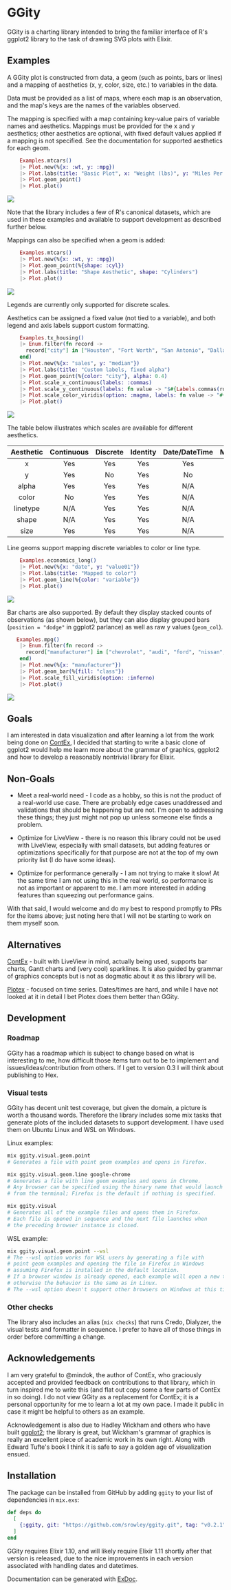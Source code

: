 # GGity

GGity is a charting library intended to bring the familiar interface of R's ggplot2 library to the task of drawing SVG plots with Elixir.

## Examples

A GGity plot is constructed from data, a geom (such as points, bars or lines) and a mapping of aesthetics (x, y, color, size, etc.) to variables in the data.

Data must be provided as a list of maps, where each map is an observation, and the map's keys are the names of the variables observed.

The mapping is specified with a map containing key-value pairs of variable names and aesthetics. Mappings must be provided for the x and y aesthetics; other aesthetics are optional, with fixed default values applied if a mapping is not specified. See the documentation for supported aesthetics for each geom.

```elixir
    Examples.mtcars()
    |> Plot.new(%{x: :wt, y: :mpg})
    |> Plot.labs(title: "Basic Plot", x: "Weight (lbs)", y: "Miles Per Gallon")
    |> Plot.geom_point()
    |> Plot.plot()
```
![](./examples/geom_point_basic.svg)

Note that the library includes a few of R's canonical datasets, which are used in these examples and available to support development as described further below.

Mappings can also be specified when a geom is added:

```elixir
    Examples.mtcars()
    |> Plot.new(%{x: :wt, y: :mpg})
    |> Plot.geom_point(%{shape: :cyl})
    |> Plot.labs(title: "Shape Aesthetic", shape: "Cylinders")
    |> Plot.plot()
```
![](./examples/geom_point_shape_mapping.svg)

Legends are currently only supported for discrete scales.

Aesthetics can be assigned a fixed value (not tied to a variable), and both legend
and axis labels support custom formatting.

```elixir
    Examples.tx_housing()
    |> Enum.filter(fn record ->
      record["city"] in ["Houston", "Fort Worth", "San Antonio", "Dallas", "Austin"]
    end)
    |> Plot.new(%{x: "sales", y: "median"})
    |> Plot.labs(title: "Custom labels, fixed alpha")
    |> Plot.geom_point(%{color: "city"}, alpha: 0.4)
    |> Plot.scale_x_continuous(labels: :commas)
    |> Plot.scale_y_continuous(labels: fn value -> "$#{Labels.commas(round(value / 1000))}K" end)
    |> Plot.scale_color_viridis(option: :magma, labels: fn value -> "#{value}!!!" end)
    |> Plot.plot()
```
![](./examples/geom_point_custom.svg)

The table below illustrates which scales are available for different aesthetics.

| Aesthetic | Continuous | Discrete | Identity | Date/DateTime | Manual |
| :-------: | :--------: | :------: | :------: | :-----------: | :----: |
| x | Yes | Yes | Yes | Yes | No |
| y | Yes | No | Yes | No | No |
| alpha | Yes | Yes | Yes | N/A | No |
| color | No | Yes | Yes | N/A | No |
| linetype | N/A | Yes | Yes | N/A | No |
| shape | N/A | Yes | Yes | N/A | Yes |
| size | Yes | Yes | Yes | N/A | No |

Line geoms support mapping discrete variables to color or line type.

```elixir
    Examples.economics_long()
    |> Plot.new(%{x: "date", y: "value01"})
    |> Plot.labs(title: "Mapped to color")
    |> Plot.geom_line(%{color: "variable"})
    |> Plot.plot()
```
![](./examples/geom_line.svg)

Bar charts are also supported. By default they display stacked counts of observations (as shown below), but they can also display grouped bars (`position = "dodge"` in ggplot2 parlance) as well as raw y values (`geom_col`).

```elixir
   Examples.mpg()
    |> Enum.filter(fn record ->
      record["manufacturer"] in ["chevrolet", "audi", "ford", "nissan", "subaru"]
    end)
    |> Plot.new(%{x: "manufacturer"})
    |> Plot.geom_bar(%{fill: "class"})
    |> Plot.scale_fill_viridis(option: :inferno)
    |> Plot.plot()
```
![](./examples/geom_bar.svg)

## Goals
I am interested in data visualization and after learning a lot from the work being done on [ContEx](https://github.com/mindok/contex), I decided that starting to write a basic clone of ggplot2 would help me learn more about the grammar of graphics, ggplot2 and how to develop a reasonably nontrivial library for Elixir.

## Non-Goals
* Meet a real-world need - I code as a hobby, so this is not the product of a real-world use case. There are probably edge cases unaddressed  and validations that should be happening but are not. I'm open to addressing these things; they just might not pop up unless someone else finds a problem.

* Optimize for LiveView - there is no reason this library could not be used with LiveView, especially with small datasets, but adding features or optimizations specifically for that purpose are not at the top of my own priority list (I do have some ideas).

* Optimize for performance generally - I am not trying to make it slow! At the same time I am not using this in the real world, so performance is not as important or apparent to me. I am more interested in adding features than squeezing out performance gains.

With that said, I would welcome and do my best to respond promptly to PRs for the items above; just noting here that I will not be starting to work on them myself soon.

## Alternatives

[ContEx](https://github.com/mindok/contex) - built with LiveView in mind, actually being used, supports bar charts, Gantt charts and (very cool) sparklines. It is also guided by grammar of graphics concepts but is not as dogmatic about it as this library will be.

[Plotex](https://github.com/elcritch/plotex) - focused on time series. Dates/times are hard, and while I have not looked at it in detail I bet Plotex does them better than GGity.

## Development

### Roadmap

GGity has a roadmap which is subject to change based on what is interesting to me, how difficult those items turn out to be to implement and issues/ideas/contribution from others. If I get to version 0.3 I will think about publishing to Hex.

### Visual tests
GGity has decent unit test coverage, but given the domain, a picture is worth a thousand words. Therefore the library includes some mix tasks that generate plots of the included datasets to support development. I have used them on Ubuntu Linux and WSL on Windows.

Linux examples:

```bash
mix ggity.visual.geom.point
# Generates a file with point geom examples and opens in Firefox. 

mix ggity.visual.geom.line google-chrome
# Generates a file with line geom examples and opens in Chrome. 
# Any browser can be specified using the binary name that would launch it
# from the terminal; Firefox is the default if nothing is specified.

mix ggity.visual
# Generates all of the example files and opens them in Firefox.
# Each file is opened in sequence and the next file launches when
# the preceding browser instance is closed.
```

WSL example:

```bash
mix ggity.visual.geom.point --wsl
# The --wsl option works for WSL users by generating a file with
# point geom examples and opening the file in Firefox in Windows
# assuming Firefox is installed in the default location.
# If a browser window is already opened, each example will open a new tab;
# otherwise the behavior is the same as in Linux.
# The --wsl option doesn't support other browsers on Windows at this time.
```

### Other checks

The library also includes an alias (```mix checks```) that runs Credo, Dialyzer, the visual tests and formatter in sequence. I prefer to have all of those things in order before committing a change.

## Acknowledgements

I am very grateful to @mindok, the author of ContEx, who graciously accepted and provided feedback on contributions to that library, which in turn inspired me to write this (and flat out copy some a few parts of ContEx in so doing). I do not view GGity as a replacement for ContEx; it is a personal opportunity for me to learn a lot at my own pace. I made it public in case it might be helpful to others as an example.

Acknowledgement is also due to Hadley Wickham and others who have built [ggplot2](https://ggplot2.tidyverse.org/); the library is great, but Wickham's grammar of graphics is really an excellent piece of academic work in its own right. Along with Edward Tufte's book I think it is safe to say a golden age of visualization ensued.

## Installation

The package can be installed from GitHub by adding `ggity` to your list of dependencies in `mix.exs`:

```elixir
def deps do
  [
    {:ggity, git: "https://github.com/srowley/ggity.git", tag: "v0.2.1"}
  ]
end
```

GGity requires Elixir 1.10, and will likely require Elixir 1.11 shortly after that version is released, due to the nice improvements in each version associated with handling dates and datetimes.

Documentation can be generated with [ExDoc](https://github.com/elixir-lang/ex_doc).